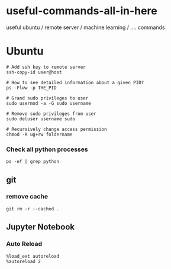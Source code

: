 # useful-commands-all-in-here
useful ubuntu / remote server / machine learning / .... commands

# Ubuntu
```
# Add ssh key to remote server
ssh-copy-id user@host

# How to see detailed information about a given PID?
ps -Flww -p THE_PID

# Grand sudo privileges to user
sudo usermod -a -G sudo username

# Remove sudo privileges from user
sudo deluser username sudo

# Recursively change access permission
chmod -R ug+rw foldername

```

### Check all python processes
```
ps -ef | grep python
```

## git

### remove cache
```
git rm -r --cached .
```

## Jupyter Notebook

### Auto Reload
```
%load_ext autoreload
%autoreload 2
```

